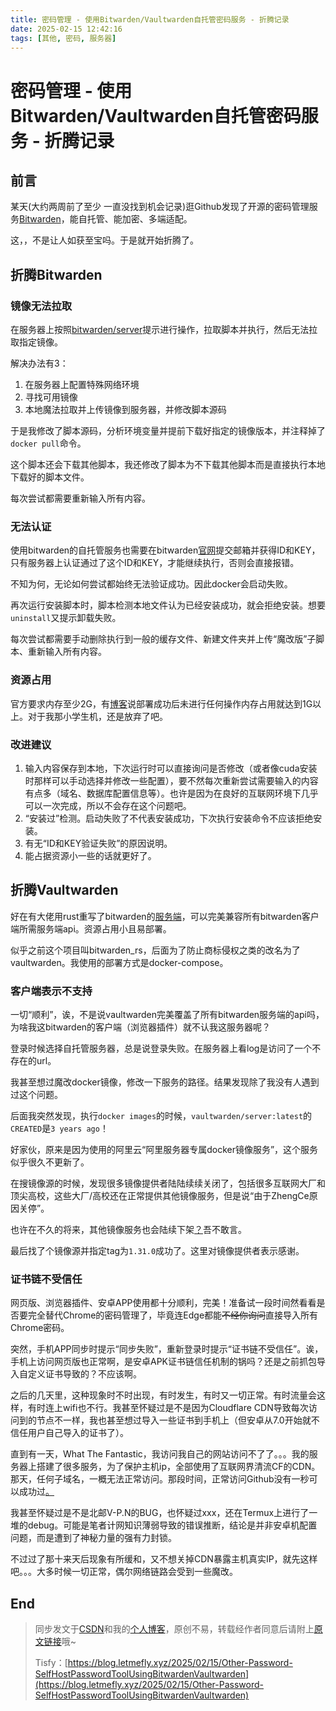 ```yaml
---
title: 密码管理 - 使用Bitwarden/Vaultwarden自托管密码服务 - 折腾记录
date: 2025-02-15 12:42:16
tags: [其他, 密码, 服务器]
---
```


# 密码管理 - 使用Bitwarden/Vaultwarden自托管密码服务 - 折腾记录

## 前言

某天(大约两周前了至少 一直没找到机会记录)逛Github发现了开源的密码管理服务[Bitwarden](http://github.com/bitwarden)，能自托管、能加密、多端适配。

这，，不是让人如获至宝吗。于是就开始折腾了。

## 折腾Bitwarden

### 镜像无法拉取

在服务器上按照[bitwarden/server](https://github.com/bitwarden/server)提示进行操作，拉取脚本并执行，然后无法拉取指定镜像。

解决办法有3：

1. 在服务器上配置特殊网络环境
2. 寻找可用镜像
3. 本地魔法拉取并上传镜像到服务器，并修改脚本源码

于是我修改了脚本源码，分析环境变量并提前下载好指定的镜像版本，并注释掉了`docker pull`命令。

这个脚本还会下载其他脚本，我还修改了脚本为不下载其他脚本而是直接执行本地下载好的脚本文件。

每次尝试都需要重新输入所有内容。

### 无法认证

使用bitwarden的自托管服务也需要在bitwarden[官网](https://bitwarden.com/host/)提交邮箱并获得ID和KEY，只有服务器上认证通过了这个ID和KEY，才能继续执行，否则会直接报错。

不知为何，无论如何尝试都始终无法验证成功。因此docker会启动失败。

再次运行安装脚本时，脚本检测本地文件认为已经安装成功，就会拒绝安装。想要`uninstall`又提示卸载失败。

每次尝试都需要手动删除执行到一般的缓存文件、新建文件夹并上传“魔改版”子脚本、重新输入所有内容。

### 资源占用

官方要求内存至少2G，有[博客](https://blog.hentioe.dev/posts/deploy-bitwarden-server.html#:~:text=%E6%B2%A1%E6%9C%89%E4%BB%BB%E4%BD%95%E8%AE%BF%E9%97%AE%E5%AE%83%E7%9A%84%E5%8D%A0%E7%94%A8%E5%B0%B1%E8%BE%BE%E5%88%B0%201GB%20%E4%BB%A5%E4%B8%8A)说部署成功后未进行任何操作内存占用就达到1G以上。对于我那小学生机，还是放弃了吧。

### 改进建议

1. 输入内容保存到本地，下次运行时可以直接询问是否修改（或者像cuda安装时那样可以手动选择并修改一些配置），要不然每次重新尝试需要输入的内容有点多（域名、数据库配置信息等）。也许是因为在良好的互联网环境下几乎可以一次完成，所以不会存在这个问题吧。
2. “安装过”检测。启动失败了不代表安装成功，下次执行安装命令不应该拒绝安装。
3. 有无“ID和KEY验证失败”的原因说明。
4. 能占据资源小一些的话就更好了。

## 折腾Vaultwarden

好在有大佬用rust重写了bitwarden的[服务端](https://github.com/dani-garcia/vaultwarden)，可以完美兼容所有bitwarden客户端所需服务端api。资源占用小且易部署。

似乎之前这个项目叫bitwarden_rs，后面为了防止商标侵权之类的改名为了vaultwarden。我使用的部署方式是docker-compose。

### 客户端表示不支持

一切“顺利”，诶，不是说vaultwarden完美覆盖了所有bitwarden服务端的api吗，为啥我这bitwarden的客户端（浏览器插件）就不认我这服务器呢？

登录时候选择自托管服务器，总是说登录失败。在服务器上看log是访问了一个不存在的url。

我甚至想过魔改docker镜像，修改一下服务的路径。结果发现除了我没有人遇到过这个问题。

后面我突然发现，执行`docker images`的时候，`vaultwarden/server:latest`的`CREATED`是`3 years ago`！

好家伙，原来是因为使用的阿里云“阿里服务器专属docker镜像服务”，这个服务似乎很久不更新了。

在搜镜像源的时候，发现很多镜像提供者陆陆续续关闭了，包括很多互联网大厂和顶尖高校，这些大厂/高校还在正常提供其他镜像服务，但是说“由于ZhengCe原因关停”。

也许在不久的将来，其他镜像服务也会陆续下架[？](https://linux.do/t/topic/106872/40)吾不敢言。

最后找了个镜像源并指定tag为`1.31.0`成功了。这里对镜像提供者表示感谢。

### 证书链不受信任

网页版、浏览器插件、安卓APP使用都十分顺利，完美！准备试一段时间然看看是否要完全替代Chrome的密码管理了，毕竟连Edge都能~~不经你询问~~直接导入所有Chrome密码。

突然，手机APP同步时提示“同步失败”，重新登录时提示“证书链不受信任”。诶，手机上访问网页版也正常啊，是安卓APK证书链信任机制的锅吗？还是之前抓包导入自定义证书导致的？不应该啊。

之后的几天里，这种现象时不时出现，有时发生，有时又一切正常。有时流量会这样，有时连上wifi也不行。我甚至怀疑过是不是因为Cloudflare CDN导致每次访问到的节点不一样，我也甚至想过导入一些证书到手机上（但安卓从7.0开始就不信任用户自己导入的证书了）。

直到有一天，What The Fantastic，我访问我自己的网站访问不了了。。。我的服务器上搭建了很多服务，为了保护主机ip，全部使用了互联网界清流CF的CDN。那天，任何子域名，一概无法正常访问。那段时间，正常访问Github没有一秒可以成功过[。](https://github.com/LetMeFly666/LeetCode/blob/1df877f2de19c6c7b25f85407587c7d370e6e798/Solutions/LeetCode%200680.%E9%AA%8C%E8%AF%81%E5%9B%9E%E6%96%87%E4%B8%B2II.md?plain=1#L183-L189)

我甚至怀疑过是不是北邮V-P.N的BUG，也怀疑过xxx，还在Termux上进行了一堆的debug。可能是笔者计网知识薄弱导致的错误推断，结论是并非安卓机配置问题，而是遭到了神秘力量的强有力封锁。

不过过了那十来天后现象有所缓和，又不想关掉CDN暴露主机真实IP，就先这样吧。。。大多时候一切正常，偶尔网络链路会受到一些魔改。

## End

> 同步发文于[CSDN](https://letmefly.blog.csdn.net/article/details/145649203)和我的[个人博客](https://blog.letmefly.xyz/)，原创不易，转载经作者同意后请附上[原文链接](https://blog.letmefly.xyz/2025/02/15/Other-Password-SelfHostPasswordToolUsingBitwardenVaultwarden)哦~
>
> Tisfy：[https://blog.letmefly.xyz/2025/02/15/Other-Password-SelfHostPasswordToolUsingBitwardenVaultwarden](https://blog.letmefly.xyz/2025/02/15/Other-Password-SelfHostPasswordToolUsingBitwardenVaultwarden)
